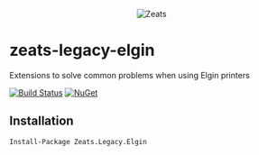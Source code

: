 ﻿<div align="center">

![Zeats](https://zeatsbalancaautomatica.blob.core.windows.net/icons/nuget.png)

</div>

# zeats-legacy-elgin

Extensions to solve common problems when using Elgin printers

[![Build Status](https://dev.azure.com/zeats/Legacy/_apis/build/status/zeats-legacy-elgin?branchName=master)](https://dev.azure.com/zeats/Legacy/_build/latest?definitionId=17&branchName=master)
[![NuGet](https://img.shields.io/nuget/v/Zeats.Legacy.Elgin.svg)](https://www.nuget.org/packages/Zeats.Legacy.Elgin)

## Installation

```PM>
Install-Package Zeats.Legacy.Elgin
```
